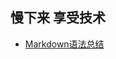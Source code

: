 ## 慢下来 享受技术

- [Markdown语法总结](https://github.com/Qing-ForLinux/Qing-ForLinux.github.io/blob/master/Blog1.md)
